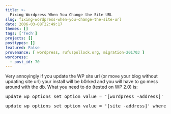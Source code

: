 ```yaml
---
title: >-
  Fixing Wordpress When You Change the Site URL
slug: fixing-wordpress-when-you-change-the-site-url
date: 2006-03-08T22:49:17
themes: []
tags: ['Tech']
projects: []
posttypes: []
featured: False
provenance: [ wordpress, rufuspollock.org, migration-201703 ]
wordpress:
  - post_id: 70
---
```


Very annoyingly if you update the WP site url (or move your blog without updating site url) your install will be b0rked and you will have to go mess around with the db. What you need to do (tested on WP 2.0) is:

<pre>
update wp_options set option_value = '[wordpress -address]' where option_name = 'siteurl';
</pre>
<pre>
update wp_options set option_value = '[site -address]' where option_name = 'home';
</pre>

